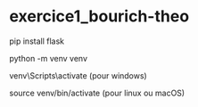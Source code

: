 # exercice1_bourich-theo

pip install flask

python -m venv venv

venv\Scripts\activate (pour windows)

source venv/bin/activate (pour linux ou macOS)
